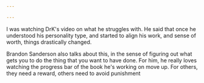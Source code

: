 ```yaml
---

---
```

I was watching DrK's video on what he struggles with. He said that once he understood his personality type, and started to align his work, and sense of worth, things drastically changed.

Brandon Sanderson also talks about this, in the sense of figuring out what gets you to do the thing that you want to have done. For him, he really loves watching the progress bar of the book he's working on move up. For others, they need a reward, others need to avoid punishment

